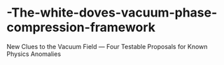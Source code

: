 # -The-white-doves-vacuum-phase-compression-framework
New Clues to the Vacuum Field — Four Testable Proposals for Known Physics Anomalies
